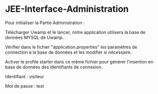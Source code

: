 # JEE-Interface-Administration

Pour initialiser la Partie Administration :

Télécharger Uwamp et le lancer, notre application utilisera la base de données MYSQL de Uwamp.

Vérifier dans le fichier "application.properties" les paramètres de connection à la base de données et les modifier si nécessaire.

Activer le profile starter dans ce même fichier pour générer l'insertion en base de données des identifiants de connexion.

Identifiant : visiteur

Mot de passe : test
